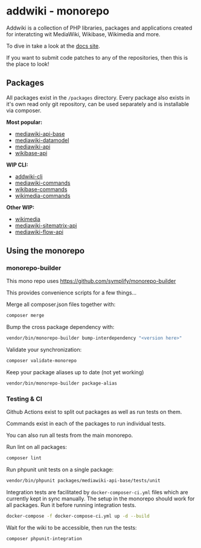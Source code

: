 # addwiki - monorepo

Addwiki is a collection of PHP libraries, packages and applications created for interatcting wit MediaWiki, Wikibase, Wikimedia and more.

To dive in take a look at the [docs site](https://addwiki.github.io/).

If you want to submit code patches to any of the repositories, then this is the place to look!

## Packages

All packages exist in the `/packages` directory.
Every package also exists in it's own read only git repository, can be used separately and is installable via composer.

**Most popular:**

- [mediawiki-api-base](https://github.com/addwiki/mediawiki-api-base)
- [mediawiki-datamodel](https://github.com/addwiki/mediawiki-datamodel)
- [mediawiki-api](https://github.com/addwiki/mediawiki-api)
- [wikibase-api](https://github.com/addwiki/wikibase-api)

**WIP CLI:**

- [addwiki-cli](https://github.com/addwiki/addwiki-cli)
- [mediawiki-commands](https://github.com/addwiki/mediawiki-commands)
- [wikibase-commands](https://github.com/addwiki/wikibase-commands)
- [wikimedia-commands](https://github.com/addwiki/wikimedia-commands)

**Other WIP:**

- [wikimedia](https://github.com/addwiki/wikimedia)
- [mediawiki-sitematrix-api](https://github.com/addwiki/mediawiki-sitematrix-api)
- [mediawiki-flow-api](https://github.com/addwiki/mediawiki-flow-api)

## Using the monorepo

### monorepo-builder

This mono repo uses https://github.com/symplify/monorepo-builder

This provides convenience scripts for a few things...

Merge all composer.json files together with:

```sh
composer merge
```

Bump the cross package dependency with:

```sh
vendor/bin/monorepo-builder bump-interdependency "<version here>"
```

Validate your synchronization:

```sh
composer validate-monorepo
```

Keep your package aliases up to date (not yet working)

```sh
vendor/bin/monorepo-builder package-alias
```

### Testing & CI

Github Actions exist to split out packages as well as run tests on them.

Commands exist in each of the packages to run individual tests.

You can also run all tests from the main monorepo.

Run lint on all packages:

```sh
composer lint
```

Run phpunit unit tests on a single package:

```sh
vendor/bin/phpunit packages/mediawiki-api-base/tests/unit
```

Integration tests are facilitated by `docker-composer-ci.yml` files which are currently kept in sync manually.
The setup in the monorepo should work for all packages.
Run it before running integration tests.

```sh
docker-compose -f docker-compose-ci.yml up -d --build
```

Wait for the wiki to be accessible, then run the tests:

```sh
composer phpunit-integration
```
